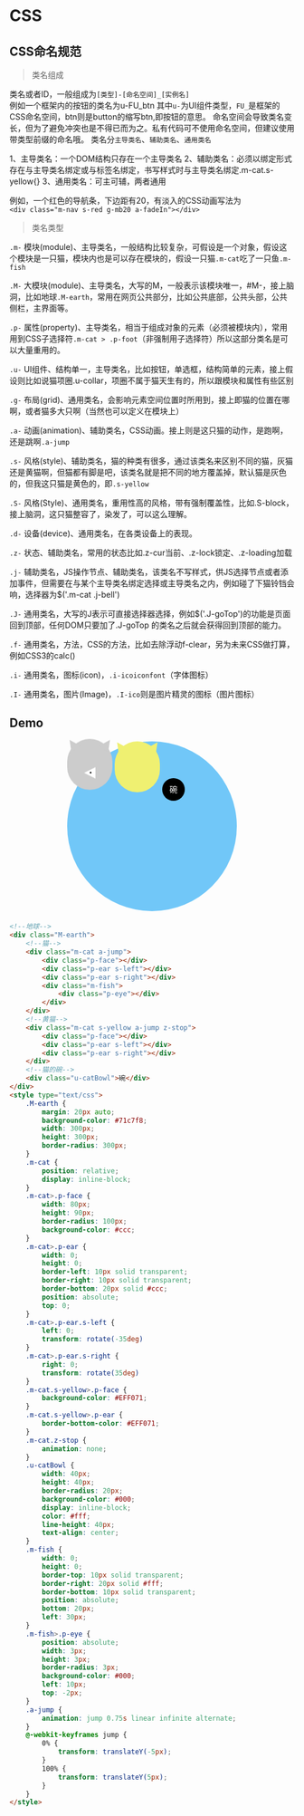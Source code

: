 # CSS
## CSS命名规范

> 类名组成

类名或者ID，一般组成为`[类型]-[命名空间]_[实例名]`<br>
例如一个框架内的按钮的类名为u-FU_btn
其中`u-`为UI组件类型，`FU_`是框架的CSS命名空间，btn则是button的缩写btn,即按钮的意思。
命名空间会导致类名变长，但为了避免冲突也是不得已而为之。私有代码可不使用命名空间，但建议使用带类型前缀的命名哦。
类名分`主导类名`、`辅助类名`、`通用类名`

1、主导类名：一个DOM结构只存在一个主导类名
2、辅助类名：必须以绑定形式存在与主导类名绑定或与标签名绑定，书写样式时与主导类名绑定.m-cat.s-yellow{}
3、通用类名：可主可辅，两者通用

例如，一个红色的导航条，下边距有20，有淡入的CSS动画写法为<br>
`<div class="m-nav s-red g-mb20 a-fadeIn"></div>`

> 类名类型

`.m-`  模块(module)、主导类名，一般结构比较复杂，可假设是一个对象，假设这个模块是一只猫，模块内也是可以存在模块的，假设一只猫`.m-cat`吃了一只鱼`.m-fish`

`.M-`  大模块(module)、主导类名，大写的M，一般表示该模块唯一，#M-，接上脑洞，比如地球`.M-earth`，常用在网页公共部分，比如公共底部，公共头部，公共侧栏，主界面等。

`.p-`  属性(property)、主导类名，相当于组成对象的元素（必须被模块内），常用用到CSS子选择符`.m-cat > .p-foot`（非强制用子选择符）所以这部分类名是可以大量重用的。

`.u-`  UI组件、结构单一，主导类名，比如按钮，单选框，结构简单的元素，接上假设则比如说猫项圈.u-collar，项圈不属于猫天生有的，所以跟模块和属性有些区别

`.g-`  布局(grid)、通用类名，会影响元素空间位置时所用到，接上即猫的位置在哪啊，或者猫多大只啊（当然也可以定义在模块上）

`.a-`  动画(animation)、辅助类名，CSS动画。接上则是这只猫的动作，是跑啊，还是跳啊`.a-jump`

`.s-`  风格(style)、辅助类名，猫的种类有很多，通过该类名来区别不同的猫，灰猫还是黄猫啊，但猫都有脚是吧，该类名就是把不同的地方覆盖掉，默认猫是灰色的，但我这只猫是黄色的，即`.s-yellow`

`.S-`  风格(Style)、通用类名，重用性高的风格，带有强制覆盖性，比如.S-block，接上脑洞，这只猫整容了，染发了，可以这么理解。

`.d-`  设备(device)、通用类名，在各类设备上的表现。

`.z-`  状态、辅助类名，常用的状态比如.z-cur当前、.z-lock锁定、.z-loading加载

`.j-`  辅助类名，JS操作节点、辅助类名，该类名不写样式，供JS选择节点或者添加事件，但需要在与某个主导类名绑定选择或主导类名之内，例如碰了下猫铃铛会响，选择器为$('.m-cat  .j-bell')

`.J-`  通用类名，大写的J表示可直接选择器选择，例如$('.J-goTop')的功能是页面回到顶部，任何DOM只要加了.J-goTop 的类名之后就会获得回到顶部的能力。

`.f-`  通用类名，方法，CSS的方法，比如去除浮动f-clear，另为未来CSS做打算，例如CSS3的calc()

`.i-`  通用类名，图标(icon)，`.i-icoiconfont`（字体图标）

`.I-`  通用类名，图片(Image)，`.I-ico`则是图片精灵的图标（图片图标）

## Demo
<!--地球-->
<div class="M-earth">
    <!--猫-->
    <div class="m-cat a-jump">
        <div class="p-face"></div>
        <div class="p-ear s-left"></div>
        <div class="p-ear s-right"></div>
        <div class="m-fish">
            <div class="p-eye"></div>
        </div>
    </div>
    <!--黄猫-->
    <div class="m-cat s-yellow a-jump z-stop">
        <div class="p-face"></div>
        <div class="p-ear s-left"></div>
        <div class="p-ear s-right"></div>
    </div>
    <!--猫的碗-->
    <div class="u-catBowl">碗</div>
</div>
<style type="text/css">
    .M-earth{ margin: 20px auto; background-color: #71c7f8; width:300px; height: 300px; border-radius: 300px; }
    .m-cat {position: relative; display: inline-block;}
    .m-cat > .p-face {width: 80px; height: 90px; border-radius: 100px; background-color: #ccc; }
    .m-cat > .p-ear {width: 0; height: 0; border-left: 10px solid transparent; border-right: 10px solid transparent; border-bottom: 20px solid #ccc; position: absolute; top: 0; }
    .m-cat > .p-ear.s-left { left: 0;transform:rotate(-35deg)}
    .m-cat > .p-ear.s-right { right: 0;transform:rotate(35deg)}
    .m-cat.s-yellow > .p-face{ background-color:#EFF071;}
    .m-cat.s-yellow > .p-ear{ border-bottom-color:#EFF071; }
    .m-cat.z-stop{ animation: none; }
    .u-catBowl { width: 40px; height: 40px; border-radius: 20px; background-color: #000; display: inline-block;color: #fff; line-height: 40px; text-align: center; }
    .m-fish{   width: 0; height: 0; border-top: 10px solid transparent; border-right: 20px solid #fff; border-bottom: 10px solid transparent; position:absolute; bottom: 20px; left: 30px;}
    .m-fish > .p-eye{ position: absolute; width:3px; height: 3px;border-radius: 3px;background-color: #000; left: 10px; top: -2px; }
    .a-jump{animation: jump 0.75s linear infinite alternate;}
     @-webkit-keyframes jump {
    0% {transform:translateY(-5px);}
    100% {transform:translateY(5px);}
    }
</style>

```html
<!--地球-->
<div class="M-earth">
    <!--猫-->
    <div class="m-cat a-jump">
        <div class="p-face"></div>
        <div class="p-ear s-left"></div>
        <div class="p-ear s-right"></div>
        <div class="m-fish">
            <div class="p-eye"></div>
        </div>
    </div>
    <!--黄猫-->
    <div class="m-cat s-yellow a-jump z-stop">
        <div class="p-face"></div>
        <div class="p-ear s-left"></div>
        <div class="p-ear s-right"></div>
    </div>
    <!--猫的碗-->
    <div class="u-catBowl">碗</div>
</div>
<style type="text/css">
    .M-earth {
        margin: 20px auto;
        background-color: #71c7f8;
        width: 300px;
        height: 300px;
        border-radius: 300px;
    }
    .m-cat {
        position: relative;
        display: inline-block;
    }
    .m-cat>.p-face {
        width: 80px;
        height: 90px;
        border-radius: 100px;
        background-color: #ccc;
    }
    .m-cat>.p-ear {
        width: 0;
        height: 0;
        border-left: 10px solid transparent;
        border-right: 10px solid transparent;
        border-bottom: 20px solid #ccc;
        position: absolute;
        top: 0;
    }
    .m-cat>.p-ear.s-left {
        left: 0;
        transform: rotate(-35deg)
    }
    .m-cat>.p-ear.s-right {
        right: 0;
        transform: rotate(35deg)
    }
    .m-cat.s-yellow>.p-face {
        background-color: #EFF071;
    }
    .m-cat.s-yellow>.p-ear {
        border-bottom-color: #EFF071;
    }
    .m-cat.z-stop {
        animation: none;
    }
    .u-catBowl {
        width: 40px;
        height: 40px;
        border-radius: 20px;
        background-color: #000;
        display: inline-block;
        color: #fff;
        line-height: 40px;
        text-align: center;
    }
    .m-fish {
        width: 0;
        height: 0;
        border-top: 10px solid transparent;
        border-right: 20px solid #fff;
        border-bottom: 10px solid transparent;
        position: absolute;
        bottom: 20px;
        left: 30px;
    }
    .m-fish>.p-eye {
        position: absolute;
        width: 3px;
        height: 3px;
        border-radius: 3px;
        background-color: #000;
        left: 10px;
        top: -2px;
    }
    .a-jump {
        animation: jump 0.75s linear infinite alternate;
    }
    @-webkit-keyframes jump {
        0% {
            transform: translateY(-5px);
        }
        100% {
            transform: translateY(5px);
        }
    }
</style>
```